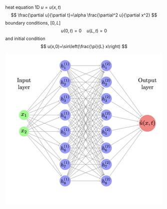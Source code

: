 heat equation 1D $u=u(x,t)$
$$
\frac{\partial u}{\partial t}=\alpha \frac{\partial^2 u}{\partial x^2}
$$
boundary conditions, $[0,L]$
$$
u(0,t)=0 \quad
u(L, t)=0
$$
and initial condition
$$
u(x,0)=\sin\left(\frac{\pi}{L} x\right)
$$

![](nn.png)

